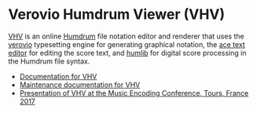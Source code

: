# Verovio Humdrum Viewer (VHV)

[VHV](http://verovio.humdrum.org) is an online
[Humdrum](http://www.humdrum.org) file notation editor and renderer that uses
the [verovio](http://verovio.org) typesetting engine for generating graphical notation, the 
[ace text editor](https://ace.c9.io) for editing the score text, and
[humlib](http://humlib.humdrum.org) for digital score processing in the Humdrum file syntax.

* [Documentation for VHV](http://doc.verovio.humdrum.org)
* [Maintenance documentation for VHV](http://doc.verovio.humdrum.org/maintenance/newpage)
* [Presentation of VHV at the Music Encoding Conference, Tours, France 2017](http://bit.ly/mec2017-vhv)

